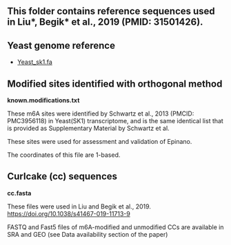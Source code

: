 
This folder contains reference sequences used in Liu*, Begik* et al., 2019 (PMID: 31501426).
---------------------------

Yeast genome reference 
---------------------

- [Yeast_sk1.fa](https://github.com/enovoa/EpiNano/tree/master/Reference_sequences/Yeast_sk1.fa)


Modified sites identified with orthogonal method 
-----------------------------

**known.modifications.txt**

These m6A sites were identified by Schwartz et al., 2013 (PMCID: PMC3956118) in Yeast(SK1) transcriptome, and is the same identical list that is provided as Supplementary Material by Schwartz et al.

These sites were used for assessment and validation of Epinano.

The coordinates of this file are 1-based.


Curlcake (cc) sequences
-----------------------

**cc.fasta**

These files were used in Liu and Begik et al., 2019. https://doi.org/10.1038/s41467-019-11713-9

FASTQ and Fast5 files of m6A-modified and unmodified CCs are available in SRA and GEO (see Data availability section of the paper)  
